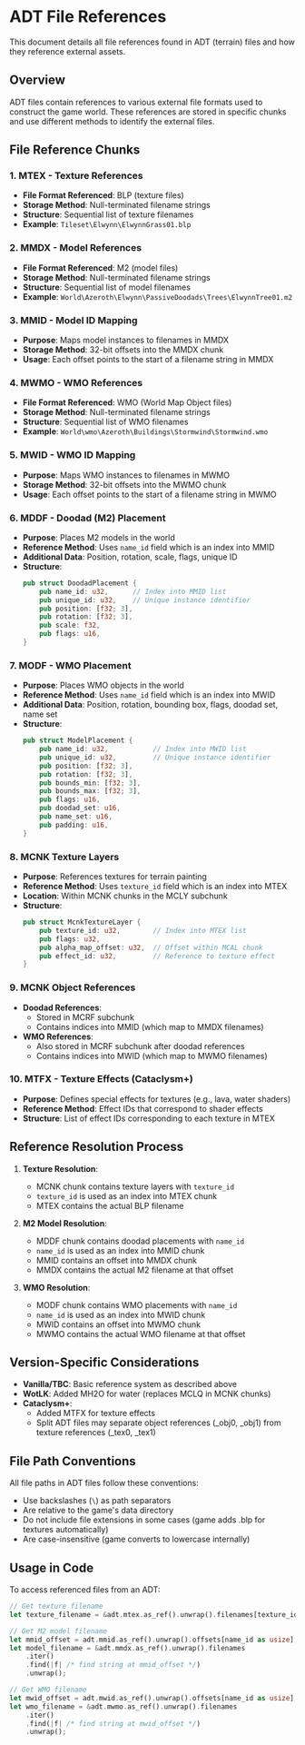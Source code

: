 # ADT File References

This document details all file references found in ADT (terrain) files and how they reference external assets.

## Overview

ADT files contain references to various external file formats used to construct the game world. These references are stored in specific chunks and use different methods to identify the external files.

## File Reference Chunks

### 1. MTEX - Texture References
- **File Format Referenced**: BLP (texture files)
- **Storage Method**: Null-terminated filename strings
- **Structure**: Sequential list of texture filenames
- **Example**: `Tileset\Elwynn\ElwynnGrass01.blp`

### 2. MMDX - Model References
- **File Format Referenced**: M2 (model files)
- **Storage Method**: Null-terminated filename strings
- **Structure**: Sequential list of model filenames
- **Example**: `World\Azeroth\Elwynn\PassiveDoodads\Trees\ElwynnTree01.m2`

### 3. MMID - Model ID Mapping
- **Purpose**: Maps model instances to filenames in MMDX
- **Storage Method**: 32-bit offsets into the MMDX chunk
- **Usage**: Each offset points to the start of a filename string in MMDX

### 4. MWMO - WMO References
- **File Format Referenced**: WMO (World Map Object files)
- **Storage Method**: Null-terminated filename strings
- **Structure**: Sequential list of WMO filenames
- **Example**: `World\wmo\Azeroth\Buildings\Stormwind\Stormwind.wmo`

### 5. MWID - WMO ID Mapping
- **Purpose**: Maps WMO instances to filenames in MWMO
- **Storage Method**: 32-bit offsets into the MWMO chunk
- **Usage**: Each offset points to the start of a filename string in MWMO

### 6. MDDF - Doodad (M2) Placement
- **Purpose**: Places M2 models in the world
- **Reference Method**: Uses `name_id` field which is an index into MMID
- **Additional Data**: Position, rotation, scale, flags, unique ID
- **Structure**: 
  ```rust
  pub struct DoodadPlacement {
      pub name_id: u32,      // Index into MMID list
      pub unique_id: u32,    // Unique instance identifier
      pub position: [f32; 3],
      pub rotation: [f32; 3],
      pub scale: f32,
      pub flags: u16,
  }
  ```

### 7. MODF - WMO Placement
- **Purpose**: Places WMO objects in the world
- **Reference Method**: Uses `name_id` field which is an index into MWID
- **Additional Data**: Position, rotation, bounding box, flags, doodad set, name set
- **Structure**:
  ```rust
  pub struct ModelPlacement {
      pub name_id: u32,           // Index into MWID list
      pub unique_id: u32,         // Unique instance identifier
      pub position: [f32; 3],
      pub rotation: [f32; 3],
      pub bounds_min: [f32; 3],
      pub bounds_max: [f32; 3],
      pub flags: u16,
      pub doodad_set: u16,
      pub name_set: u16,
      pub padding: u16,
  }
  ```

### 8. MCNK Texture Layers
- **Purpose**: References textures for terrain painting
- **Reference Method**: Uses `texture_id` field which is an index into MTEX
- **Location**: Within MCNK chunks in the MCLY subchunk
- **Structure**:
  ```rust
  pub struct McnkTextureLayer {
      pub texture_id: u32,        // Index into MTEX list
      pub flags: u32,
      pub alpha_map_offset: u32,  // Offset within MCAL chunk
      pub effect_id: u32,         // Reference to texture effect
  }
  ```

### 9. MCNK Object References
- **Doodad References**: 
  - Stored in MCRF subchunk
  - Contains indices into MMID (which map to MMDX filenames)
- **WMO References**:
  - Also stored in MCRF subchunk after doodad references
  - Contains indices into MWID (which map to MWMO filenames)

### 10. MTFX - Texture Effects (Cataclysm+)
- **Purpose**: Defines special effects for textures (e.g., lava, water shaders)
- **Reference Method**: Effect IDs that correspond to shader effects
- **Structure**: List of effect IDs corresponding to each texture in MTEX

## Reference Resolution Process

1. **Texture Resolution**:
   - MCNK chunk contains texture layers with `texture_id`
   - `texture_id` is used as an index into MTEX chunk
   - MTEX contains the actual BLP filename

2. **M2 Model Resolution**:
   - MDDF chunk contains doodad placements with `name_id`
   - `name_id` is used as an index into MMID chunk
   - MMID contains an offset into MMDX chunk
   - MMDX contains the actual M2 filename at that offset

3. **WMO Resolution**:
   - MODF chunk contains WMO placements with `name_id`
   - `name_id` is used as an index into MWID chunk
   - MWID contains an offset into MWMO chunk
   - MWMO contains the actual WMO filename at that offset

## Version-Specific Considerations

- **Vanilla/TBC**: Basic reference system as described above
- **WotLK**: Added MH2O for water (replaces MCLQ in MCNK chunks)
- **Cataclysm+**: 
  - Added MTFX for texture effects
  - Split ADT files may separate object references (_obj0, _obj1) from texture references (_tex0, _tex1)

## File Path Conventions

All file paths in ADT files follow these conventions:
- Use backslashes (`\`) as path separators
- Are relative to the game's data directory
- Do not include file extensions in some cases (game adds .blp for textures automatically)
- Are case-insensitive (game converts to lowercase internally)

## Usage in Code

To access referenced files from an ADT:

```rust
// Get texture filename
let texture_filename = &adt.mtex.as_ref().unwrap().filenames[texture_id as usize];

// Get M2 model filename
let mmid_offset = adt.mmid.as_ref().unwrap().offsets[name_id as usize];
let model_filename = &adt.mmdx.as_ref().unwrap().filenames
    .iter()
    .find(|f| /* find string at mmid_offset */)
    .unwrap();

// Get WMO filename
let mwid_offset = adt.mwid.as_ref().unwrap().offsets[name_id as usize];
let wmo_filename = &adt.mwmo.as_ref().unwrap().filenames
    .iter()
    .find(|f| /* find string at mwid_offset */)
    .unwrap();
```